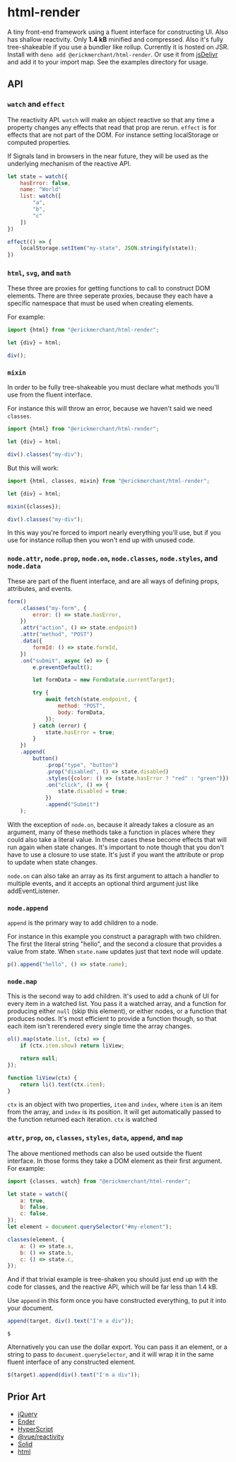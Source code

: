 # html-render

A tiny front-end framework using a fluent interface for constructing UI. Also has shallow reactivity. Only **1.4 kB** minified and compressed. Also it's fully tree-shakeable if you use a bundler like rollup. Currently it is hosted on JSR. Install with `deno add @erickmerchant/html-render`. Or use it from [jsDelivr](https://cdn.jsdelivr.net/gh/erickmerchant/html-render/lib.min.js) and add it to your import map. See the examples directory for usage.

## API

### `watch` and `effect`

The reactivity API. `watch` will make an object reactive so that any time a property changes any effects that read that prop are rerun. `effect` is for effects that are not part of the DOM. For instance setting localStorage or computed properties.

If Signals land in browsers in the near future, they will be used as the underlying mechanism of the reactive API.

```javascript
let state = watch({
	hasError: false,
	name: "World"
	list: watch([
		"a",
		"b",
		"c"
	])
})

effect(() => {
	localStorage.setItem("my-state", JSON.stringify(state));
})
```

### `html`, `svg`, and `math`

These three are proxies for getting functions to call to construct DOM elements. There are three seperate proxies, because they each have a specific namespace that must be used when creating elements.

For example:

```javascript
import {html} from "@erickmerchant/html-render";

let {div} = html;

div();
```

### `mixin`

In order to be fully tree-shakeable you must declare what methods you'll use from the fluent interface.

For instance this will throw an error, because we haven't said we need `classes`.

```javascript
import {html} from "@erickmerchant/html-render";

let {div} = html;

div().classes("my-div");
```

But this will work:

```javascript
import {html, classes, mixin} from "@erickmerchant/html-render";

let {div} = html;

mixin({classes});

div().classes("my-div");
```

In this way you're forced to import nearly everything you'll use, but if you use for instance rollup then you won't end up with unused code.

### `node.attr`, `node.prop`, `node.on`, `node.classes`, `node.styles`, and `node.data`

These are part of the fluent interface, and are all ways of defining props, attributes, and events.

```javascript
form()
	.classes("my-form", {
		error: () => state.hasError,
	})
	.attr("action", () => state.endpoint)
	.attr("method", "POST")
	.data({
		formId: () => state.formId,
	})
	.on("submit", async (e) => {
		e.preventDefault();

		let formData = new FormData(e.currentTarget);

		try {
			await fetch(state.endpoint, {
				method: "POST",
				body: formData,
			});
		} catch (error) {
			state.hasError = true;
		}
	})
	.append(
		button()
			.prop("type", "button")
			.prop("disabled", () => state.disabled)
			.styles({color: () => (state.hasError ? "red" : "green")})
			.on("click", () => {
				state.disabled = true;
			})
			.append("Submit")
	);
```

With the exception of `node.on`, because it already takes a closure as an argument, many of these methods take a function in places where they could also take a literal value. In these cases these become effects that will run again when state changes. It's important to note though that you don't have to use a closure to use state. It's just if you want the attribute or prop to update when state changes.

`node.on` can also take an array as its first argument to attach a handler to multiple events, and it accepts an optional third argument just like addEventListener.

### `node.append`

`append` is the primary way to add children to a node.

For instance in this example you construct a paragraph with two children. The first the literal string "hello", and the second a closure that provides a value from state. When `state.name` updates just that text node will update.

```javascript
p().append("hello", () => state.name);
```

### `node.map`

This is the second way to add children. It's used to add a chunk of UI for every item in a watched list. You pass it a watched array, and a function for producing either `null` (skip this element), or either nodes, or a function that produces nodes. It's most efficient to provide a function though, so that each item isn't rerendered every single time the array changes.

```javascript
ol().map(state.list, (ctx) => {
	if (ctx.item.show) return liView;

	return null;
});

function liView(ctx) {
	return li().text(ctx.item);
}
```

`ctx` is an object with two properties, `item` and `index`, where `item` is an item from the array, and `index` is its position. It will get automatically passed to the function returned each iteration. `ctx` is watched

### `attr`, `prop`, `on`, `classes`, `styles`, `data`, `append`, and `map`

The above mentioned methods can also be used outside the fluent interface. In those forms they take a DOM element as their first argument. For example:

```javascript
import {classes, watch} from "@erickmerchant/html-render";

let state = watch({
	a: true,
	b: false,
	c: false,
});
let element = document.querySelector("#my-element");

classes(element, {
	a: () => state.a,
	b: () => state.b,
	c: () => state.c,
});
```

And if that trivial example is tree-shaken you should just end up with the code for classes, and the reactive API, which will be far less than 1.4 kB.

Use `append` in this form once you have constructed everything, to put it into your document.

```javascript
append(target, div().text("I'm a div"));
```

`$`

Alternatively you can use the dollar export. You can pass it an element, or a string to pass to `document.querySelector`, and it will wrap it in the same fluent interface of any constructed element.

```javascript
$(target).append(div().text("I'm a div"));
```

## Prior Art

- [jQuery](https://github.com/jquery/jquery)
- [Ender](https://github.com/ender-js/Ender)
- [HyperScript](https://github.com/hyperhype/hyperscript)
- [@vue/reactivity](https://github.com/vuejs/core/tree/main/packages/reactivity)
- [Solid](https://www.solidjs.com/)
- [html](https://github.com/yoshuawuyts/html)
